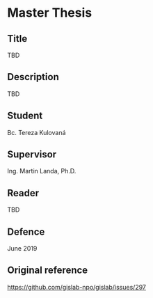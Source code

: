 # Master Thesis

## Title

TBD

## Description

TBD

## Student

Bc. Tereza Kulovaná

## Supervisor

Ing. Martin Landa, Ph.D.

## Reader

TBD

## Defence

June 2019

## Original reference

https://github.com/gislab-npo/gislab/issues/297
